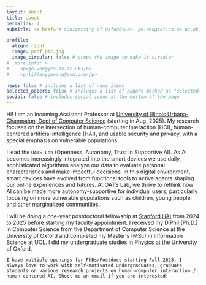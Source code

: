 ```yaml
---
layout: about
title: about
permalink: /
subtitle: <a href='#'>University of Oxford</a>. ge.wang(at)cs.ox.ac.uk, tiffanygewang(at)acm.org

profile:
  align: right
  image: prof_pic.jpg
  image_circular: false # crops the image to make it circular
#  more_info: >
#    <p>ge.wang@cs.ox.ac.uk</p>
#    <p>tiffanygewang@acm.org</p>

news: false # includes a list of news items
selected_papers: false # includes a list of papers marked as "selected={true}"
social: false # includes social icons at the bottom of the page
---
```

Hi! I am an incoming Assistant Professor at [University of Illinois Urbana-Champaign, Dept of Computer Science](https://cs.illinois.edu/) (starting in Aug, 2025). My research focuses on the intersection of human-computer interaction (HCI), human-centered artificial intelligence (HAI), and usable security and privacy, with a special emphasis on vulnerable populations.

I lead the `OATS Lab` (Openness, Autonomy, Trust in Supportive AI). As AI becomes increasingly integrated into the smart devices we use daily, sophisticated algorithms analyze our data to evaluate personal characteristics and make impactful decisions. In this digital environment, smart devices have evolved from functional tools to active agents shaping our online experiences and futures. At OATS Lab, we thrive to rethink how AI can be made more autonomy-supportive for individual users, particularly focusing on more vulnerable populations such as children, young people, and other marginalized communities.

I will be doing a one-year postdoctoral fellowship at [Stanford HAI](https://hai.stanford.edu/) from 2024 to 2025 before starting my faculty appointment. I received my D.Phil (Ph.D.) in Computer Science from the Department of Computer Science at the University of Oxford and completed my Master's (MSc) in Information Science at UCL. I did my undergraduate studies in Physics at the University of Oxford.

`I have multiple openings for PhDs/Postdocs starting Fall 2025. I always love to work with self-motivated undergraduates, graduate students on various research projects on human-computer interaction / human-centered AI. Shoot me an email if you are interested!`
